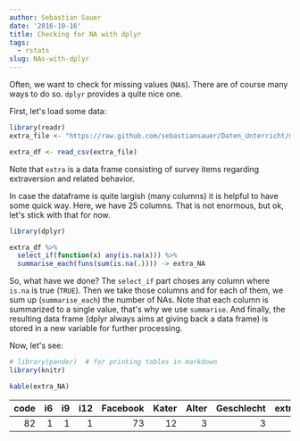 ```yaml
---
author: Sebastian Sauer
date: '2016-10-16'
title: Checking for NA with dplyr
tags:
  - rstats
slug: NAs-with-dplyr
---
```



Often, we want to check for missing values (`NA`s). There are of course many ways to do so. `dplyr` provides a quite nice one.

First, let's load some data:


```r
library(readr)
extra_file <- "https://raw.github.com/sebastiansauer/Daten_Unterricht/master/extra.csv"

extra_df <- read_csv(extra_file)
```

Note that `extra` is a data frame consisting of survey items regarding extraversion and related behavior.

In case the dataframe is quite largish (many columns) it is helpful to have some quick way. Here, we have 25 columns. That is not enormous, but ok, let's stick with that for now.


```r
library(dplyr)

extra_df %>% 
  select_if(function(x) any(is.na(x))) %>% 
  summarise_each(funs(sum(is.na(.)))) -> extra_NA
```

So, what have we done?
The `select_if` part choses any column where `is.na` is true (`TRUE`). Then we take those columns and for each of them, we sum up (`summarise_each`) the number of NAs. Note that each column is summarized to a single value, that's why we use `summarise`. And finally, the resulting data frame (dplyr always aims at giving back a data frame) is stored in a new variable for further processing.


Now, let's see:


```r
# library(pander)  # for printing tables in markdown
library(knitr)

kable(extra_NA)
```



| code| i6| i9| i12| Facebook| Kater| Alter| Geschlecht| extro_one_item| Minuten| Messe| Party| Kunden| Beschreibung| Aussagen| i26| extra_mw|
|----:|--:|--:|---:|--------:|-----:|-----:|----------:|--------------:|-------:|-----:|-----:|------:|------------:|--------:|---:|--------:|
|   82|  1|  1|   1|       73|    12|     3|          3|              4|      37|     4|    16|     49|          117|      121|   3|        3|

